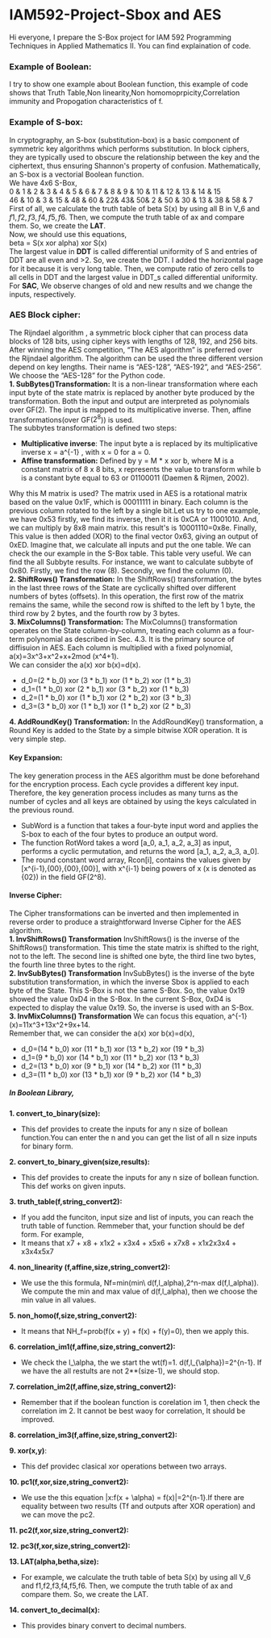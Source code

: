 # IAM592-Project-Sbox and AES
Hi everyone, I prepare the S-Box project for IAM 592 Programming Techniques in Applied Mathematics II. You can find explaination of code.  
### Example of Boolean:
I try to show one example about Boolean function, this example of code shows that Truth Table,Non linearity,Non homomoprpicity,Correlation immunity and Propogation characteristics of f.
### Example of S-box:
In cryptography, an S-box (substitution-box) is a basic component of symmetric key algorithms which performs substitution. In block ciphers, they are typically used to obscure the relationship between the key and the ciphertext, thus ensuring Shannon's property of confusion. Mathematically, an S-box is a vectorial Boolean function.\
We have 4x6 S-Box,\
0  &  1  &  2 &  3   & 4  & 5  & 6 & 7 & 8 & 9 & 10 & 11 & 12 & 13 & 14 & 15 \
46 &  10 &  3 &  15  & 48 & 60 & 22& 43& 50& 2 & 50 & 30 & 13 & 38 & 58 & 7 \
First of all, we calculate the truth table of beta S(x) by using all B in V_6 and $f1,f2,f3,f4,f5,f6$. Then, we compute the truth table of ax and compare them. So, we create the **LAT**.\
Now, we should use this equations,\
beta = S(x xor alpha) xor S(x)\
The largest value in **DDT** is called differential uniformity of S and entries of DDT are all even and >2. So, we create the DDT. I added the horizontal page for it because it is very long table. Then, we compute ratio of zero cells to all cells in DDT and the largest value in DDT_s called differential uniformity.
For **SAC**, We observe changes of old and new results and we change the inputs, respectively. 
### AES Block cipher:
The Rijndael algorithm , a symmetric block cipher that can process data blocks of 128 bits, using cipher keys with lengths of 128, 192, and 256 bits. After winning the AES competition, “The AES algorithm” is preferred over the Rijndael algorithm.  The algorithm can be used the three different version depend on key lengths. Their name is “AES-128”, “AES-192”, and “AES-256”. We choose the “AES-128” for the Python code.\
**1. SubBytes()Transformation:**
It is a non-linear transformation where each input byte of the state matrix is replaced by another byte produced by the transformation. Both the input and output are interpreted as polynomials over GF(2). The input is mapped to its multiplicative inverse. Then, affine transformations(over GF($2^8$)) is used.\
The subbytes transformation is defined two steps:
* **Multiplicative inverse**: The input byte a is replaced by its multiplicative inverse x = a^{-1} , with x = 0 for a = 0.
* **Affine transformation:** Defined by y = M * x xor b, where M is a constant matrix of 8 x 8 bits, x represents the value to transform while b is a constant byte equal to 63 or 01100011 (Daemen & Rijmen, 2002).

Why this M matrix is used? The matrix used in AES is a rotational matrix based on the value 0x1F, which is 00011111 in binary. Each column is the previous column rotated to the left by a single bit.Let us try to one example, we have 0x53 firstly, we find its inverse, then it it is 0xCA or 11001010.
And, we can multiply by 8x8 main matrix. this result's is 10001110=0x8e. Finally, This value is then added (XOR) to the final vector 0x63, giving an output of 0xED. Imagine that, we calculate all inputs and put the one table. We can check the our example in the S-Box table. This table very useful. We can find the all Subbyte results. For instance, we want to calculate subbyte of 0x80. Firstly, we find the row (8). Secondly, we find the column (0).\
**2. ShiftRows() Transformation:**
In the ShiftRows() transformation, the bytes in the last three rows of the State are cyclically shifted over different numbers of bytes (offsets). In this operation, the first row of the matrix remains the same, while the second row is shifted to the left by 1 byte, the third row by 2 bytes, and the fourth row by 3 bytes.\
**3. MixColumns() Transformation:**
The MixColumns() transformation operates on the State column-by-column, treating each
column as a four-term polynomial as described in Sec. 4.3. It is the primary source of diffisuion in AES. Each column is multiplied with a fixed polynomial, a(x)=3x^3+x^2+x+2mod (x^4+1).\
We can consider the a(x) xor b(x)=d(x).
* d_0=(2 * b_0) xor (3 * b_1) xor (1 * b_2) xor (1 * b_3)
* d_1=(1 * b_0) xor (2 * b_1) xor (3 * b_2) xor (1 * b_3)
* d_2=(1 * b_0) xor (1 * b_1) xor (2 * b_2) xor (3 * b_3)
* d_3=(3 * b_0) xor (1 * b_1) xor (1 * b_2) xor (2 * b_3)

**4. AddRoundKey() Transformation:**
In the AddRoundKey() transformation, a Round Key is added to the State by a simple bitwise XOR operation. It is very simple step.
#### Key Expansion:
The key generation process in the AES algorithm must be done beforehand for the encryption process. Each cycle provides a different key input. Therefore, the key generation process includes as many turns as the number of cycles and all keys are obtained by using the keys calculated in the previous round.
* SubWord is a function that takes a four-byte input word and applies the S-box to each of the four bytes to produce an output word.
* The function RotWord takes a word [a_0, a_1, a_2, a_3] as input, performs a cyclic permutation, and returns the word [a_1, a_2, a_3, a_0]. 
* The round constant word array, Rcon[i], contains the values given by [x^{i-1},{00},{00},{00}], with x^{i-1} being powers of x (x is denoted as {02}) in the field GF(2^8).
#### Inverse Cipher:
The Cipher transformations can be inverted and then implemented in reverse order to produce a straightforward Inverse Cipher for the AES algorithm.\
**1. InvShiftRows() Transformation** 
InvShiftRows() is the inverse of the ShiftRows() transformation. This time the state matrix is shifted to the right, not to the left. The second line is shifted one byte, the third line two bytes, the fourth line three bytes to the right.\
**2. InvSubBytes() Transformation**
InvSubBytes() is the inverse of the byte substitution transformation, in which the inverse Sbox is applied to each byte of the State. This S-Box is not the same S-Box. So, the value 0x19 showed the value 0xD4 in the S-Box. In the current S-Box, 0xD4 is expected to display the value 0x19. So, the inverse is used with an S-Box.\
**3. InvMixColumns() Transformation**
We can focus this equation, a^{-1}(x)=11x^3+13x^2+9x+14.\
Remember that, we can consider the a(x) xor b(x)=d(x),
* d_0=(14 * b_0) xor (11 * b_1) xor (13 * b_2) xor (19 * b_3)
* d_1=(9 * b_0) xor (14 * b_1) xor (11 * b_2) xor (13 * b_3)
* d_2=(13 * b_0) xor (9 * b_1) xor (14 * b_2) xor (11 * b_3)
* d_3=(11 * b_0) xor (13 * b_1) xor (9 * b_2) xor (14 * b_3)

##### In Boolean Library,
**1. convert_to_binary(size):**
  * This def provides to create the inputs for any n size of bollean function.You can enter the n and you can get the list of all n size inputs for binary form.

**2. convert_to_binary_given(size,results):**
  * This def provides to create the inputs for any n size of bollean function. This def works on given inputs.

**3. truth_table(f,string_convert2):** 
  * If you add the funciton, input size and list of inputs, you can reach the truth table of function. Remmeber that, your function should be def form. For example,
  * It means that x7 + x8 + x1x2 + x3x4 + x5x6 + x7x8 + x1x2x3x4 + x3x4x5x7

**4. non_linearity (f,affine,size,string_convert2):**
  * We use the this formula, Nf=min(min\ d(f,l_alpha),2^n-max d(f,l_alpha)). We compute the min and max value of d(f,l_alpha), then we choose the min value in all values.

**5. non_homo(f,size,string_convert2):**
  * It means that NH_f=prob(f(x + y) + f(x) + f(y)=0), then we apply this.

**6. correlation_im1(f,affine,size,string_convert2):**
  * We check the l_\alpha, the we start the wt(f)=1. d(f,l_{\alpha})=2^{n-1}. If we have the all restults are not 2**(size-1), we should stop.
   
**7. correlation_im2(f,affine,size,string_convert2):**
  * Remember that if the boolean function is corelation im 1, then check the correlation im 2. It cannot be best waoy for correlation, It should be improved.

**8. correlation_im3(f,affine,size,string_convert2):**

**9. xor(x,y)**:
  * This def providec clasical xor operations between two arrays.
    
**10. pc1(f,xor,size,string_convert2):**
  * We use the this equation |x:f(x + \alpha) = f(x)|=2^{n-1}.If there are equality between two results (Tf and outputs after XOR operation) and we can move the pc2. 

**11. pc2(f,xor,size,string_convert2):**
    
**12. pc3(f,xor,size,string_convert2):**
    
**13. LAT(alpha,betha,size):**
  * For example, we calculate the truth table of beta S(x) by using all V_6 and f1,f2,f3,f4,f5,f6. Then, we compute the truth table of ax and compare them. So, we create the LAT.

**14. convert_to_decimal(x):**
  * This provides binary convert to decimal numbers.



    

